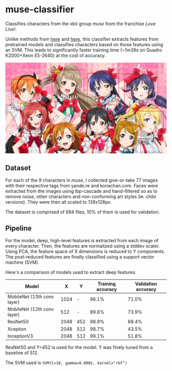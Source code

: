 # muse-classifier

Classifies characters from the idol group *muse* from the franchise *Love Live!*.

Unlike methods from [here](https://github.com/freedomofkeima/transfer-learning-anime) and [here](http://christina.hatenablog.com/entry/2015/01/23/212541), this classifier extracts features from pretrained models and classifies characters based on those features using an SVM. This leads to significantly faster training time (~1m39s on Quadro K2000+Xeon E5-2640) at the cost of accuracy.

![preview](preview.jpeg "Preview")

## Dataset

For each of the 9 characters in *muse*, I collected give-or-take 77 images with their respective tags from yande.re and konachan.com. Faces were extracted from the images using lbp-cascade and hand-filtered so as to remove noise, other characters and non-conforming art styles (ie. chibi versions). They were then all scaled to 128x128px.

The dataset is comprised of 684 files, 10% of them is used for validation.

## Pipeline

For the model, deep, high-level features is extracted from each image of every character. Then, the features are normalized using a stddev scaler. Using PCA, the feature space of X dimensions is reduced to Y components. The post-reduced features are finally classified using a support vector machine (SVM).

Here's a comparison of models used to extract deep features.

|  Model                      | X  | Y |  Training accuracy |  Validation accuracy |
|-----------------------------|----|---|--------------------|----------------------|
| MobileNet (13th conv layer) |1024| - | 96.1%              | 71.0%                |
| MobileNet (12th conv layer) |512 | - | 89.6%              | 73.9%                |
| ResNet50                    |2048|452| 98.9%              | 88.4%                |
| Xception                    |2048|512| 98.7%              | 43.5%                |
| InceptionV3                 |2048|512| 99.1%              | 51.8%                |

ResNet50 and Y=452 is used for the model. Y was finely tuned from a baseline of 512.

The SVM used is `SVM(C=10, gamma=0.0001, kernel="rbf")`
